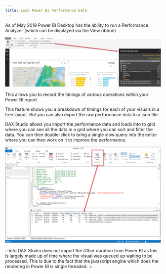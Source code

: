 ```yaml
---
title: Load Power BI Performance Data
---
```


As of May 2019 Power BI Desktop has the ability to run a Performance Analyzer (which can be displayed via the View ribbon)

![](powerbi-perf-analyzer.png)

This allows you to record the timings of various operations within your Power BI report. 

This feature shows you a breakdown of timings for each of your visuals in a tree layout. But you can also export the raw performance data to a json file.

DAX Studio allows you import the performance data and loads into to grid where you can see all the data in a grid where you can sort and filter the data. You can then double-click to bring a single slow query into the editor where you can then work on it to improve the performance.

![DAX Studio Load Performance Data](dax-studio-powerbi-perf-data.png)

:::info
DAX Studio does not import the _Other_ duration from Power BI as this is largely made up of time where the visual was queued up waiting to be processed. This is due to the fact that the javascript engine which does the rendering in Power BI is single threaded.
:::